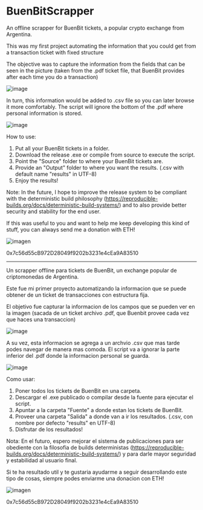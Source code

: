 # BuenBitScrapper

An offline scrapper for BuenBit tickets, a popular crypto exchange from Argentina. 

This was my first project automating the information that you could get from a transaction ticket with fixed structure

The objective was to capture the information from the fields that can be seen in the picture (taken from the .pdf ticket file, that BuenBit provides after each time you do a transaction)

![image](https://user-images.githubusercontent.com/80550822/145272358-8ecf153b-a453-447f-8729-c93ed9e8b849.png)

In turn, this information would be added to .csv file so you can later browse it more comfortably. The script will ignore the bottom of the .pdf where personal information is stored.

![image](https://user-images.githubusercontent.com/80550822/145273418-65c7f1c6-ed82-42db-b852-9115497ababb.png)

How to use:

1) Put all your BuenBit tickets in a folder.
2) Download the release .exe or compile from source to execute the script.
3) Point the "Source" folder to where your BuenBit tickets are.
4) Provide an "Output" folder to where you want the results. (.csv with default name "results" in UTF-8)
5) Enjoy the results!

Note: In the future, I hope to improve the release system to be compliant with the deterministic build philosophy (https://reproducible-builds.org/docs/deterministic-build-systems/) and to also provide better security and stability for the end user. 

If this was useful to you and want to help me keep developing this kind of stuff, you can always send me a donation with ETH!

![imagen](https://user-images.githubusercontent.com/80550822/145650828-95c3fe7e-368f-4740-a85e-fcf4ad76ed96.png)

0x7c56d55cB972D28049f9202b3231e4cEa9A83510 

---------------------------------------------------------------------------------------------------------------------------------------------------------------------------
Un scrapper offline para tickets de BuenBit, un exchange popular de criptomonedas de Argentina.

Este fue mi primer proyecto automatizando la informacion que se puede obtener de un ticket de transacciones con estructura fija. 

El objetivo fue capturar la informacion de los campos que se pueden ver en la imagen (sacada de un ticket archivo .pdf, que Buenbit provee cada vez que haces una transaccion)

![image](https://user-images.githubusercontent.com/80550822/145272358-8ecf153b-a453-447f-8729-c93ed9e8b849.png)

A su vez, esta informacion se agrega a un archvio .csv que mas tarde podes navegar de manera mas comoda. El script va a ignorar la parte inferior del .pdf donde la informacion personal se guarda. 

![image](https://user-images.githubusercontent.com/80550822/145273418-65c7f1c6-ed82-42db-b852-9115497ababb.png)

Como usar: 

1) Poner todos los tickets de BuenBit en una carpeta.
2) Descargar el .exe publicado o compilar desde la fuente para ejecutar el script.
3) Apuntar a la carpeta "Fuente" a donde estan los tickets de BuenBit.
4) Proveer una carpeta "Salida" a donde van a ir los resultados. (.csv, con nombre por defecto "results" en UTF-8)
5) Disfrutar de los resultados!

Nota: En el futuro, espero mejorar el sistema de publicaciones para ser obediente con la filosofia de builds deterministas (https://reproducible-builds.org/docs/deterministic-build-systems/) y para darle mayor seguridad y estabilidad al usuario final. 

Si te ha resultado util y te gustaria ayudarme a seguir desarrollando este tipo de cosas, siempre podes enviarme una donacion con ETH!

![imagen](https://user-images.githubusercontent.com/80550822/145650840-c18b355d-c741-4e48-bd4c-f87b65ad6b78.png)

0x7c56d55cB972D28049f9202b3231e4cEa9A83510 
